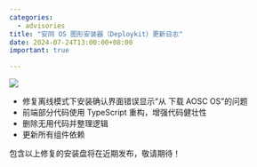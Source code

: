 ```yaml
---
categories:
  - advisories
title: "安同 OS 图形安装器（Deploykit）更新日志"
date: 2024-07-24T13:00:00+08:00
important: true

---
```

![](/assets/news/deploykit-banner.png)

- 修复离线模式下安装确认界面错误显示“从 下载 AOSC OS”的问题
- 前端部分代码使用 TypeScript 重构，增强代码健壮性
- 删除无用代码并整理逻辑
- 更新所有组件依赖

包含以上修复的安装盘将在近期发布，敬请期待！
